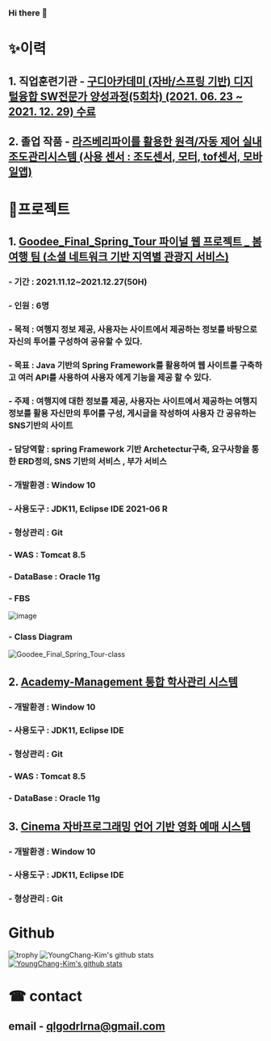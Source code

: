 ### Hi there 👋

# ✨이력
## 1. 직업훈련기관 - [구디아카데미 (자바/스프링 기반) 디지털융합 SW전문가 양성과정(5회차) (2021. 06. 23 ~ 2021. 12. 29) 수료](https://www.gdu.co.kr/process/process_010100.html?bmain=view&uid=37&mode=1) 
## 2. 졸업 작품 - [라즈베리파이를 활용한 원격/자동 제어 실내 조도관리시스템 (사용 센서 : 조도센서, 모터, tof센서, 모바일앱)](https://github.com/FancySunshine)

# 🎈프로젝트
## 1. [Goodee_Final_Spring_Tour 파이널 웹 프로젝트 _ 봄여행 팀 (소셜 네트워크 기반 지역별 관광지 서비스)](https://github.com/AllSetSimon/Goodee_Final_Spring_Tour)
### - 기간 : 2021.11.12~2021.12.27(50H)
### - 인원 : 6명
### - 목적 : 여행지 정보 제공, 사용자는 사이트에서 제공하는 정보를 바탕으로 자신의 투어를 구성하여 공유할 수 있다.
### - 목표 : Java 기반의 Spring Framework를 활용하여 웹 사이트를 구축하고 여러 API를 사용하여 사용자 에게 기능을 제공 할 수 있다.
### - 주제 : 여행지에 대한 정보를 제공, 사용자는 사이트에서 제공하는 여행지 정보를 활용 자신만의 투어를 구성, 게시글을 작성하여 사용자 간 공유하는 SNS기반의 사이트
### - 담당역할 : spring Framework 기반 Archetectur구축, 요구사항을 통한 ERD정의, SNS 기반의 서비스 , 부가 서비스
### - 개발환경 : Window 10
### - 사용도구 : JDK11, Eclipse IDE 2021-06 R
### - 형상관리 : Git
### - WAS : Tomcat 8.5
### - DataBase : Oracle 11g
### - FBS 
![image](https://user-images.githubusercontent.com/59557218/148182695-e62e92c1-c972-4817-a27a-72724e53fb9c.png)
### - Class Diagram
![Goodee_Final_Spring_Tour-class](https://user-images.githubusercontent.com/59557218/148185510-fcb79182-9a20-4e5f-8cf2-88d061046b45.PNG)



## 2. [Academy-Management 통합 학사관리 시스템](https://github.com/academy-management/management)
### - 개발환경 : Window 10
### - 사용도구 : JDK11, Eclipse IDE 
### - 형상관리 : Git
### - WAS : Tomcat 8.5
### - DataBase : Oracle 11g


## 3. [Cinema 자바프로그래밍 언어 기반 영화 예매 시스템](https://github.com/cinemazz/Cinema)
### - 개발환경 : Window 10
### - 사용도구 : JDK11, Eclipse IDE 
### - 형상관리 : Git

# Github
![trophy](https://github-profile-trophy.vercel.app/?username=YoungChang-Kim)
![YoungChang-Kim's github stats](https://github-readme-stats.vercel.app/api?username=YoungChang-Kim&show_icons=true)
[![YoungChang-Kim's github stats](https://github-readme-stats.vercel.app/api/top-langs/?username=YoungChang-Kim&show_icons=true&hide_border=true&title_color=004386&icon_color=004386&layout=compact)](https://github.com/YoungChang-Kim)

# ☎ contact
## email - qlgodrlrna@gmail.com
<!--
**YoungChang-Kim/YoungChang-Kim** is a ✨ _special_ ✨ repository because its `README.md` (this file) appears on your GitHub profile.

Here are some ideas to get you started:

- 🔭 I’m currently working on ...
- 🌱 I’m currently learning ...
- 👯 I’m looking to collaborate on ...
- 🤔 I’m looking for help with ...
- 💬 Ask me about ...
- 📫 How to reach me: ...
- 😄 Pronouns: ...
- ⚡ Fun fact: ...
-->
